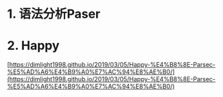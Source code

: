 # 1. 语法分析Paser






















































# 2. Happy







[https://dimlight1998.github.io/2019/03/05/Happy-%E4%B8%8E-Parsec-%E5%AD%A6%E4%B9%A0%E7%AC%94%E8%AE%B0/](https://dimlight1998.github.io/2019/03/05/Happy-%E4%B8%8E-Parsec-%E5%AD%A6%E4%B9%A0%E7%AC%94%E8%AE%B0/)















































